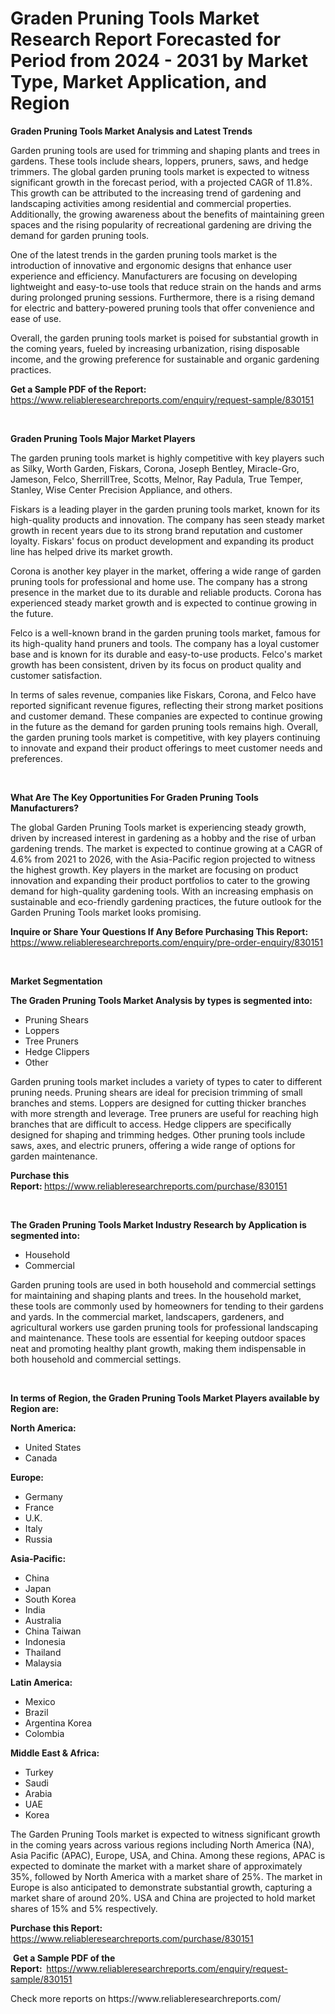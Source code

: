 <p><h1>Graden Pruning Tools Market Research Report Forecasted for Period from 2024 -  2031 by Market Type, Market Application, and Region</h1></p><p><strong>Graden Pruning Tools Market Analysis and Latest Trends</strong></p>
<p><p>Garden pruning tools are used for trimming and shaping plants and trees in gardens. These tools include shears, loppers, pruners, saws, and hedge trimmers. The global garden pruning tools market is expected to witness significant growth in the forecast period, with a projected CAGR of 11.8%. This growth can be attributed to the increasing trend of gardening and landscaping activities among residential and commercial properties. Additionally, the growing awareness about the benefits of maintaining green spaces and the rising popularity of recreational gardening are driving the demand for garden pruning tools.</p><p>One of the latest trends in the garden pruning tools market is the introduction of innovative and ergonomic designs that enhance user experience and efficiency. Manufacturers are focusing on developing lightweight and easy-to-use tools that reduce strain on the hands and arms during prolonged pruning sessions. Furthermore, there is a rising demand for electric and battery-powered pruning tools that offer convenience and ease of use.</p><p>Overall, the garden pruning tools market is poised for substantial growth in the coming years, fueled by increasing urbanization, rising disposable income, and the growing preference for sustainable and organic gardening practices.</p></p>
<p><strong>Get a Sample PDF of the Report:&nbsp;</strong> <a href="https://www.reliableresearchreports.com/enquiry/request-sample/830151">https://www.reliableresearchreports.com/enquiry/request-sample/830151</a></p>
<p>&nbsp;</p>
<p><strong>Graden Pruning Tools Major Market Players</strong></p>
<p><p>The garden pruning tools market is highly competitive with key players such as Silky, Worth Garden, Fiskars, Corona, Joseph Bentley, Miracle-Gro, Jameson, Felco, SherrillTree, Scotts, Melnor, Ray Padula, True Temper, Stanley, Wise Center Precision Appliance, and others.</p><p>Fiskars is a leading player in the garden pruning tools market, known for its high-quality products and innovation. The company has seen steady market growth in recent years due to its strong brand reputation and customer loyalty. Fiskars' focus on product development and expanding its product line has helped drive its market growth.</p><p>Corona is another key player in the market, offering a wide range of garden pruning tools for professional and home use. The company has a strong presence in the market due to its durable and reliable products. Corona has experienced steady market growth and is expected to continue growing in the future.</p><p>Felco is a well-known brand in the garden pruning tools market, famous for its high-quality hand pruners and tools. The company has a loyal customer base and is known for its durable and easy-to-use products. Felco's market growth has been consistent, driven by its focus on product quality and customer satisfaction.</p><p>In terms of sales revenue, companies like Fiskars, Corona, and Felco have reported significant revenue figures, reflecting their strong market positions and customer demand. These companies are expected to continue growing in the future as the demand for garden pruning tools remains high. Overall, the garden pruning tools market is competitive, with key players continuing to innovate and expand their product offerings to meet customer needs and preferences.</p></p>
<p>&nbsp;</p>
<p><strong>What Are The Key Opportunities For Graden Pruning Tools Manufacturers?</strong></p>
<p><p>The global Garden Pruning Tools market is experiencing steady growth, driven by increased interest in gardening as a hobby and the rise of urban gardening trends. The market is expected to continue growing at a CAGR of 4.6% from 2021 to 2026, with the Asia-Pacific region projected to witness the highest growth. Key players in the market are focusing on product innovation and expanding their product portfolios to cater to the growing demand for high-quality gardening tools. With an increasing emphasis on sustainable and eco-friendly gardening practices, the future outlook for the Garden Pruning Tools market looks promising.</p></p>
<p><strong>Inquire or Share Your Questions If Any Before Purchasing This Report:</strong> <a href="https://www.reliableresearchreports.com/enquiry/pre-order-enquiry/830151">https://www.reliableresearchreports.com/enquiry/pre-order-enquiry/830151</a></p>
<p>&nbsp;</p>
<p><strong>Market Segmentation</strong></p>
<p><strong>The Graden Pruning Tools Market Analysis by types is segmented into:</strong></p>
<p><ul><li>Pruning Shears</li><li>Loppers</li><li>Tree Pruners</li><li>Hedge Clippers</li><li>Other</li></ul></p>
<p><p>Garden pruning tools market includes a variety of types to cater to different pruning needs. Pruning shears are ideal for precision trimming of small branches and stems. Loppers are designed for cutting thicker branches with more strength and leverage. Tree pruners are useful for reaching high branches that are difficult to access. Hedge clippers are specifically designed for shaping and trimming hedges. Other pruning tools include saws, axes, and electric pruners, offering a wide range of options for garden maintenance.</p></p>
<p><strong>Purchase this Report:&nbsp;</strong><a href="https://www.reliableresearchreports.com/purchase/830151">https://www.reliableresearchreports.com/purchase/830151</a></p>
<p>&nbsp;</p>
<p><strong>The Graden Pruning Tools Market Industry Research by Application is segmented into:</strong></p>
<p><ul><li>Household</li><li>Commercial</li></ul></p>
<p><p>Garden pruning tools are used in both household and commercial settings for maintaining and shaping plants and trees. In the household market, these tools are commonly used by homeowners for tending to their gardens and yards. In the commercial market, landscapers, gardeners, and agricultural workers use garden pruning tools for professional landscaping and maintenance. These tools are essential for keeping outdoor spaces neat and promoting healthy plant growth, making them indispensable in both household and commercial settings.</p></p>
<p>&nbsp;</p>
<p><strong>In terms of Region, the Graden Pruning Tools Market Players available by Region are:</strong></p>
<p>
    <p> <strong> North America: </strong>
        <ul>
            <li>United States</li>
            <li>Canada</li>
        </ul>
        </p> 
    <p> <strong> Europe: </strong>
        <ul>
            <li>Germany</li>
            <li>France</li>
            <li>U.K.</li>
            <li>Italy</li>
            <li>Russia</li>
        </ul>
        </p> 
    <p> <strong> Asia-Pacific: </strong>
        <ul>
            <li>China</li>
            <li>Japan</li>
            <li>South Korea</li>
            <li>India</li>
            <li>Australia</li>
            <li>China Taiwan</li>
            <li>Indonesia</li>
            <li>Thailand</li>
            <li>Malaysia</li>
        </ul>
        </p> 
    <p> <strong> Latin America: </strong>
        <ul>
            <li>Mexico</li>
            <li>Brazil</li>
            <li>Argentina Korea</li>
            <li>Colombia</li>
        </ul>
        </p> 
    <p> <strong> Middle East & Africa: </strong>
        <ul>
            <li>Turkey</li>
            <li>Saudi</li>
            <li>Arabia</li>
            <li>UAE</li>
            <li>Korea</li>
        </ul>
    </p>
    </p>
<p><p>The Garden Pruning Tools market is expected to witness significant growth in the coming years across various regions including North America (NA), Asia Pacific (APAC), Europe, USA, and China. Among these regions, APAC is expected to dominate the market with a market share of approximately 35%, followed by North America with a market share of 25%. The market in Europe is also anticipated to demonstrate substantial growth, capturing a market share of around 20%. USA and China are projected to hold market shares of 15% and 5% respectively.</p></p>
<p><strong>Purchase this Report: </strong><a href="https://www.reliableresearchreports.com/purchase/830151">https://www.reliableresearchreports.com/purchase/830151</a></p>
<p>&nbsp;<strong>Get a Sample PDF of the Report:&nbsp;&nbsp;</strong><a href="https://www.reliableresearchreports.com/enquiry/request-sample/830151">https://www.reliableresearchreports.com/enquiry/request-sample/830151</a></p>
<p><strong></strong></p>
<p>Check more reports on https://www.reliableresearchreports.com/</p>